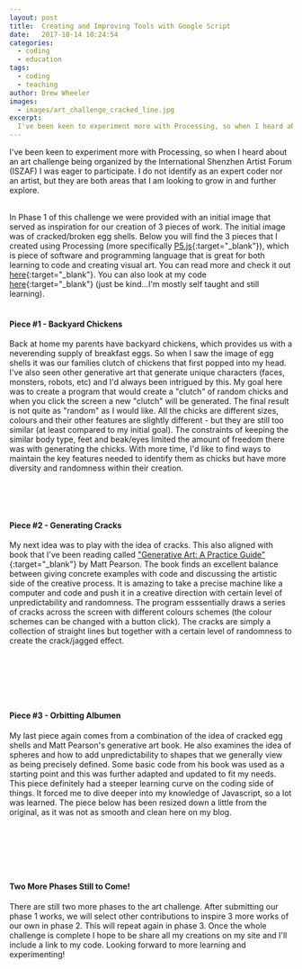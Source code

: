 ```yaml
---
layout: post
title:  Creating and Improving Tools with Google Script
date:   2017-10-14 10:24:54
categories:
  - coding
  - education
tags:
  - coding
  - teaching
author: Drew Wheeler
images:
  - images/art_challenge_cracked_line.jpg
excerpt:
  I've been keen to experiment more with Processing, so when I heard about an art challenge being organized by the International Shenzhen Artist Forum (ISZAF) I was eager to participate. I do not identify as an expert coder nor an artist, but they are both areas that I am looking to grow in and further explore.
---
```


I've been keen to experiment more with Processing, so when I heard about an art challenge being organized by the International Shenzhen Artist Forum (ISZAF) I was eager to participate. I do not identify as an expert coder nor an artist, but they are both areas that I am looking to grow in and further explore.<br><br>

In Phase 1 of this challenge we were provided with an initial image that served as inspiration for our creation of 3 pieces of work. The initial image was of cracked/broken egg shells. Below you will find the 3 pieces that I created using Processing (more specifically [P5.js](https://p5js.org){:target="_blank"}), which is piece of software and programming language that is great for both learning to code and creating visual art. You can read more and check it out [here](https://processing.org){:target="_blank"}. You can also look at my code [here](https://github.com/awheels/ISZAF-Art-Challenge){:target="_blank"} (just be kind...I'm mostly self taught and still learning).<br><br>

#### Piece #1 - Backyard Chickens

Back at home my parents have backyard chickens, which provides us with a neverending supply of breakfast eggs. So when I saw the image of egg shells it was our families clutch of chickens that first popped into my head. I've also seen other generative art that generate unique characters (faces, monsters, robots, etc) and I'd always been intrigued by this. My goal here was to create a program that would create a "clutch" of random chicks and when you click the screen a new "clutch" will be generated. The final result is not quite as "random" as I would like. All the chicks are different sizes, colours and their other features are slightly different - but they are still too similar (at least compared to my initial goal). The constraints of keeping the similar body type, feet and beak/eyes limited the amount of freedom there was with generating the chicks. With more time, I'd like to find ways to maintain the key features needed to identify them as chicks but have more diversity and randomness within their creation.<br><br>

<div id="myCanvas2" class="processingCanvas">

</div>
<script src="/javascripts/p5Sketches/chicken_sketch_p5js.js" type="text/javascript"></script>

<br><br>

#### Piece #2 - Generating Cracks

My next idea was to play with the idea of cracks. This also aligned with book that I've been reading called ["Generative Art: A Practice Guide"](http://zenbullets.com/book.php){:target="_blank"} by Matt Pearson. The book finds an excellent balance between giving concrete examples with code and discussing the artistic side of the creative process. It is amazing to take a precise machine like a computer and code and push it in a creative direction with certain level of unpredictability and randomness. The program esssentially draws a series of cracks across the screen with different colours schemes (the colour schemes can be changed with a button click). The cracks are simply a collection of straight lines but together with a certain level of randomness to create the crack/jagged effect.

<br><br>

<div id="myCanvas" class="processingCanvas">

</div>
<script src="/javascripts/p5Sketches/art_challenge_line2.js" type="text/javascript"></script>

<br><br>

#### Piece #3 - Orbitting Albumen

My last piece again comes from a combination of the idea of cracked egg shells and Matt Pearson's generative art book. He also examines the idea of spheres and how to add unpredictability to shapes that we generally view as being precisely defined. Some basic code from his book was used as a starting point and this was further adapted and updated to fit my needs. This piece definitely had a steeper learning curve on the coding side of things. It forced me to dive deeper into my knowledge of Javascript, so a lot was learned. The piece below has been resized down a little from the original, as it was not as smooth and clean here on my blog.

<br><br>

<div id="myCanvas3" class="processingCanvas">

</div>
<script src="/javascripts/p5Sketches/art_challenge_sphere_6x2.js" type="text/javascript"></script>

<br><br>

#### Two More Phases Still to Come!
There are still two more phases to the art challenge. After submitting our phase 1 works, we will select other contributions to inspire 3 more works of our own in phase 2. This will repeat again in phase 3. Once the whole challenge is complete I hope to be share all my creations on my site and I'll include a link to my code. Looking forward to more learning and experimenting!

